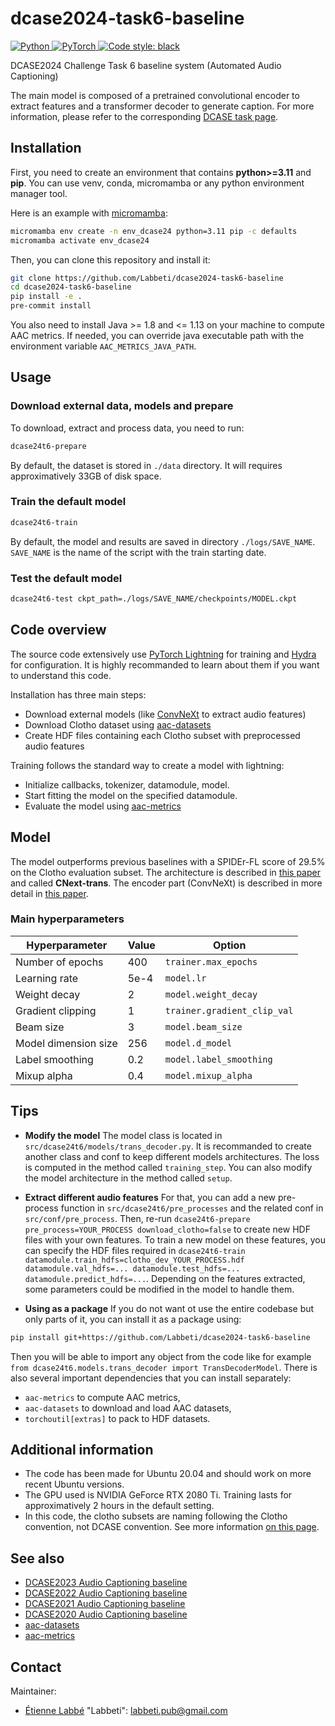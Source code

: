# dcase2024-task6-baseline

<a href="https://www.python.org/">
    <img alt="Python" src="https://img.shields.io/badge/-Python 3.11-blue?style=for-the-badge&logo=python&logoColor=white">
</a>
<a href="https://pytorch.org/get-started/locally/">
    <img alt="PyTorch" src="https://img.shields.io/badge/-PyTorch 2.2-ee4c2c?style=for-the-badge&logo=pytorch&logoColor=white">
</a>
<a href="https://black.readthedocs.io/en/stable/">
    <img alt="Code style: black" src="https://img.shields.io/badge/code%20style-black-black.svg?style=for-the-badge&labelColor=gray">
</a>

DCASE2024 Challenge Task 6 baseline system (Automated Audio Captioning)

The main model is composed of a pretrained convolutional encoder to extract features and a transformer decoder to generate caption.
For more information, please refer to the corresponding [DCASE task page](https://dcase.community/challenge2024/task-automated-audio-captioning).


## Installation
First, you need to create an environment that contains **python>=3.11** and **pip**. You can use venv, conda, micromamba or any python environment manager tool.

Here is an example with [micromamba](https://mamba.readthedocs.io/en/latest/user_guide/micromamba.html):
```bash
micromamba env create -n env_dcase24 python=3.11 pip -c defaults
micromamba activate env_dcase24
```

Then, you can clone this repository and install it:
```bash
git clone https://github.com/Labbeti/dcase2024-task6-baseline
cd dcase2024-task6-baseline
pip install -e .
pre-commit install
```

You also need to install Java >= 1.8 and <= 1.13 on your machine to compute AAC metrics. If needed, you can override java executable path with the environment variable `AAC_METRICS_JAVA_PATH`.

## Usage

### Download external data, models and prepare

To download, extract and process data, you need to run:
```bash
dcase24t6-prepare
```
By default, the dataset is stored in `./data` directory. It will requires approximatively 33GB of disk space.

### Train the default model
```bash
dcase24t6-train
```

By default, the model and results are saved in directory `./logs/SAVE_NAME`. `SAVE_NAME` is the name of the script with the train starting date.

### Test the default model
```bash
dcase24t6-test ckpt_path=./logs/SAVE_NAME/checkpoints/MODEL.ckpt
```

## Code overview
The source code extensively use [PyTorch Lightning](https://lightning.ai/docs/pytorch/stable/) for training and [Hydra](https://hydra.cc/) for configuration.
It is highly recommanded to learn about them if you want to understand this code.

Installation has three main steps:
- Download external models (like [ConvNeXt](https://github.com/topel/audioset-convnext-inf) to extract audio features)
- Download Clotho dataset using [aac-datasets](https://github.com/Labbeti/aac-datasets)
- Create HDF files containing each Clotho subset with preprocessed audio features

Training follows the standard way to create a model with lightning:
- Initialize callbacks, tokenizer, datamodule, model.
- Start fitting the model on the specified datamodule.
- Evaluate the model using [aac-metrics](https://github.com/Labbeti/aac-metrics)

## Model

The model outperforms previous baselines with a SPIDEr-FL score of 29.5% on the Clotho evaluation subset.
The architecture is described in [this paper](https://arxiv.org/pdf/2309.00454.pdf) and called **CNext-trans**. The encoder part (ConvNeXt) is described in more detail in [this paper](https://arxiv.org/pdf/2306.00830.pdf).

### Main hyperparameters

| Hyperparameter | Value | Option |
| --- | --- | --- |
| Number of epochs | 400 | `trainer.max_epochs` |
| Learning rate | 5e-4 | `model.lr` |
| Weight decay | 2 | `model.weight_decay` |
| Gradient clipping | 1 | `trainer.gradient_clip_val` |
| Beam size | 3 | `model.beam_size` |
| Model dimension size | 256 | `model.d_model` |
| Label smoothing | 0.2 | `model.label_smoothing` |
| Mixup alpha | 0.4 | `model.mixup_alpha` |

<!-- TODO: model size -->

## Tips
- **Modify the model**
The model class is located in `src/dcase24t6/models/trans_decoder.py`. It is recommanded to create another class and conf to keep different models architectures.
The loss is computed in the method called `training_step`. You can also modify the model architecture in the method called `setup`.

- **Extract different audio features**
For that, you can add a new pre-process function in `src/dcase24t6/pre_processes` and the related conf in `src/conf/pre_process`. Then, re-run `dcase24t6-prepare pre_process=YOUR_PROCESS download_clotho=false` to create new HDF files with your own features.
To train a new model on these features, you can specify the HDF files required in `dcase24t6-train datamodule.train_hdfs=clotho_dev_YOUR_PROCESS.hdf datamodule.val_hdfs=... datamodule.test_hdfs=... datamodule.predict_hdfs=...`. Depending on the features extracted, some parameters could be modified in the model to handle them.

- **Using as a package**
If you do not want ot use the entire codebase but only parts of it, you can install it as a package using:

```bash
pip install git+https://github.com/Labbeti/dcase2024-task6-baseline
```

Then you will be able to import any object from the code like for example `from dcase24t6.models.trans_decoder import TransDecoderModel`. There is also several important dependencies that you can install separately:

- `aac-metrics` to compute AAC metrics,
- `aac-datasets` to download and load AAC datasets,
- `torchoutil[extras]` to pack to HDF datasets.


## Additional information
- The code has been made for Ubuntu 20.04 and should work on more recent Ubuntu versions.
- The GPU used is NVIDIA GeForce RTX 2080 Ti. Training lasts for approximatively 2 hours in the default setting.
- In this code, the clotho subsets are naming following the Clotho convention, not DCASE convention. See more information [on this page](https://aac-datasets.readthedocs.io/en/stable/data_subsets.html#clotho).


## See also
- [DCASE2023 Audio Captioning baseline](https://github.com/felixgontier/dcase-2023-baseline)
- [DCASE2022 Audio Captioning baseline](https://github.com/felixgontier/dcase-2022-baseline)
- [DCASE2021 Audio Captioning baseline](https://github.com/audio-captioning/dcase-2021-baseline)
- [DCASE2020 Audio Captioning baseline](https://github.com/audio-captioning/dcase-2020-baseline)
- [aac-datasets](https://github.com/Labbeti/aac-datasets)
- [aac-metrics](https://github.com/Labbeti/aac-metrics)


## Contact
Maintainer:
- [Étienne Labbé](https://labbeti.github.io/) "Labbeti": labbeti.pub@gmail.com
